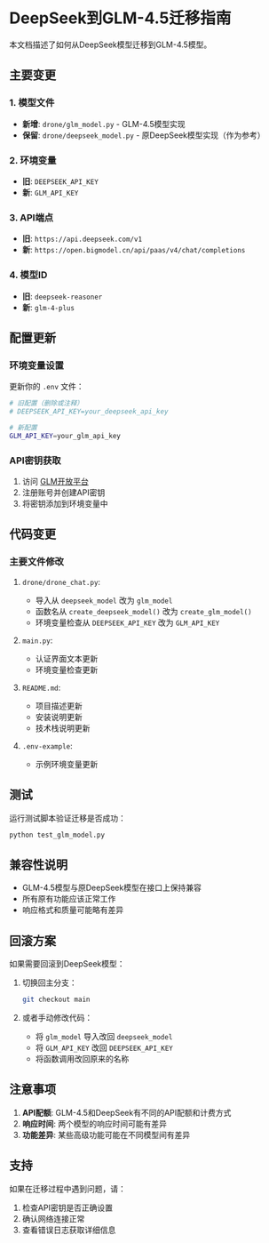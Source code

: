 # DeepSeek到GLM-4.5迁移指南

本文档描述了如何从DeepSeek模型迁移到GLM-4.5模型。

## 主要变更

### 1. 模型文件
- **新增**: `drone/glm_model.py` - GLM-4.5模型实现
- **保留**: `drone/deepseek_model.py` - 原DeepSeek模型实现（作为参考）

### 2. 环境变量
- **旧**: `DEEPSEEK_API_KEY` 
- **新**: `GLM_API_KEY`

### 3. API端点
- **旧**: `https://api.deepseek.com/v1`
- **新**: `https://open.bigmodel.cn/api/paas/v4/chat/completions`

### 4. 模型ID
- **旧**: `deepseek-reasoner`
- **新**: `glm-4-plus`

## 配置更新

### 环境变量设置
更新你的 `.env` 文件：

```bash
# 旧配置（删除或注释）
# DEEPSEEK_API_KEY=your_deepseek_api_key

# 新配置
GLM_API_KEY=your_glm_api_key
```

### API密钥获取
1. 访问 [GLM开放平台](https://open.bigmodel.cn/usercenter/apikeys)
2. 注册账号并创建API密钥
3. 将密钥添加到环境变量中

## 代码变更

### 主要文件修改
1. `drone/drone_chat.py`:
   - 导入从 `deepseek_model` 改为 `glm_model`
   - 函数名从 `create_deepseek_model()` 改为 `create_glm_model()`
   - 环境变量检查从 `DEEPSEEK_API_KEY` 改为 `GLM_API_KEY`

2. `main.py`:
   - 认证界面文本更新
   - 环境变量检查更新

3. `README.md`:
   - 项目描述更新
   - 安装说明更新
   - 技术栈说明更新

4. `.env-example`:
   - 示例环境变量更新

## 测试

运行测试脚本验证迁移是否成功：

```bash
python test_glm_model.py
```

## 兼容性说明

- GLM-4.5模型与原DeepSeek模型在接口上保持兼容
- 所有原有功能应该正常工作
- 响应格式和质量可能略有差异

## 回滚方案

如果需要回滚到DeepSeek模型：

1. 切换回主分支：
   ```bash
   git checkout main
   ```

2. 或者手动修改代码：
   - 将 `glm_model` 导入改回 `deepseek_model`
   - 将 `GLM_API_KEY` 改回 `DEEPSEEK_API_KEY`
   - 将函数调用改回原来的名称

## 注意事项

1. **API配额**: GLM-4.5和DeepSeek有不同的API配额和计费方式
2. **响应时间**: 两个模型的响应时间可能有差异
3. **功能差异**: 某些高级功能可能在不同模型间有差异

## 支持

如果在迁移过程中遇到问题，请：
1. 检查API密钥是否正确设置
2. 确认网络连接正常
3. 查看错误日志获取详细信息